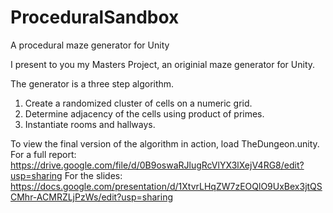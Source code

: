 ProceduralSandbox
=================

A procedural maze generator for Unity

I present to you my Masters Project, an originial maze generator for Unity.

The generator is a three step algorithm. 
1. Create a randomized cluster of cells on a numeric grid.
2. Determine adjacency of the cells using product of primes.
3. Instantiate rooms and hallways.

To view the final version of the algorithm in action, load TheDungeon.unity.
For a full report: https://drive.google.com/file/d/0B9oswaRJlugRcVlYX3lXejV4RG8/edit?usp=sharing
For the slides: https://docs.google.com/presentation/d/1XtvrLHqZW7zEOQlO9UxBex3jtQSCMhr-ACMRZLjPzWs/edit?usp=sharing
